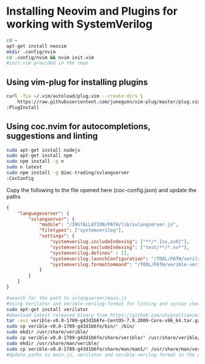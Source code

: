 # Installing Neovim and Plugins for working with SystemVerilog

```sh
cd ~
apt-get install neovim
mkdir .config/nvim 
cd .config/nvim && nvim init.vim
#init.vim provided in the repo
```

## Using vim-plug for installing plugins

```sh
curl -fLo ~/.vim/autoload/plug.vim --create-dirs \
    https://raw.githubusercontent.com/junegunn/vim-plug/master/plug.vim
:PlugInstall
```

## Using coc.nvim for autocompletions, suggestions and linting

```sh
sudo apt-get install nodejs
sudo apt-get install npm
sudo npm install -g n
sudo n latest
sudo npm install -g @imc-trading/svlangserver
:CocConfig
```

Copy the following to the file opened here (coc-config.json) and update the paths </br>

```json
{
    "languageserver": {
        "svlangserver": {
            "module": "/INSTALLATION/PATH/lib/svlangserver.js",
            "filetypes": ["systemverilog"],
            "settings": {
                "systemverilog.includeIndexing": ["**/*.{sv,svh}"],
                "systemverilog.excludeIndexing": ["test/**/*.sv*"],
                "systemverilog.defines" : [],
                "systemverilog.launchConfiguration": "/TOOL/PATH/verilator -sv -Wall --lint-only",
                "systemverilog.formatCommand": "/TOOL/PATH/verible-verilog-format"
            }
        }
    }
}
```

```sh
#search for the path to svlangserver/main.js 
#Using Verilator and Verible-verilog-format for linting and syntax checking
sudo apt-get install verilator
#download latest released binary from https://github.com/chipsalliance/verible
tar -xvz verible-v0.0-1789-g43d1b6fe-CentOS-7.9.2009-Core-x86_64.tar.gz
sudo cp verible-v0.0-1789-g43d1b6fe/bin/* /bin/
sudo mkdir /usr/share/verible/
sudo cp verible-v0.0-1789-g43d1b6fe/share/verible/* /usr/share/verible/
sudo mkdir /usr/share/man/verible/
sudo cp verible-v0.0-1789-g43d1b6fe/share/man/man1/* /usr/share/man/verible/
#Update paths to main.js, verilator and verible-verilog-format in the config file opened above
```
